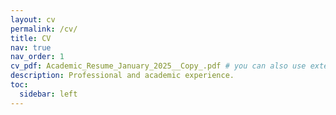 ```yaml
---
layout: cv
permalink: /cv/
title: CV
nav: true
nav_order: 1
cv_pdf: Academic_Resume_January_2025__Copy_.pdf # you can also use external links here
description: Professional and academic experience.
toc:
  sidebar: left
---
```

